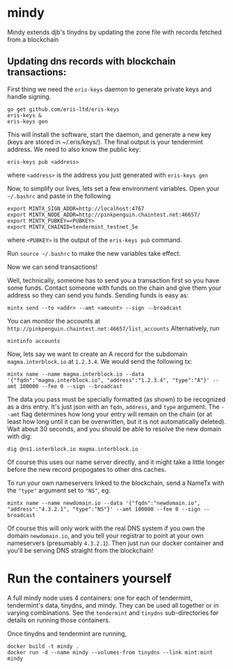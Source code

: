 # mindy

Mindy extends djb's tinydns by updating the zone file with records fetched from a blockchain 

Updating dns records with blockchain transactions:
---------

First thing we need the `eris-keys` daemon to generate private keys and handle signing.

```
go get github.com/eris-ltd/eris-keys
eris-keys &
eris-keys gen
```

This will install the software, start the daemon, and generate a new key (keys are stored in ~/.eris/keys/).
The final output is your tendermint address. We need to also know the public key:

```
eris-keys pub <address>
```

where `<address>` is the address you just generated with `eris-keys gen`

Now, to simplify our lives, lets set a few environment variables.
Open your `~/.bashrc` and paste in the following

```
export MINTX_SIGN_ADDR=http://localhost:4767
export MINTX_NODE_ADDR=http://pinkpenguin.chaintest.net:46657/
export MINTX_PUBKEY=<PUBKEY>
export MINTX_CHAINID=tendermint_testnet_5e
```

where `<PUBKEY>` is the output of the `eris-keys pub` command.

Run `source ~/.bashrc` to make the new variables take effect.

Now we can send transactions!

Well, technically, someone has to send you a transaction first so you have some funds. 
Contact someone with funds on the chain and give them your address so they can send you funds. 
Sending funds is easy as:

```
mintx send --to <addr> --amt <amount> --sign --broadcast
```

You can monitor the accounts at `http://pinkpenguin.chaintest.net:46657/list_accounts`
Alternatively, run

```
mintinfo accounts
```

Now, lets say we want to create an A record for the subdomain `magma.interblock.io` at `1.2.3.4`. 
We would send the following tx:

```
mintx name --name magma.interblock.io --data '{"fqdn":"magma.interblock.io", "address":"1.2.3.4", "type":"A"}' --amt 100000 --fee 0 --sign --broadcast
```

The data you pass must be specially formatted (as shown) to be recognized as a dns entry.
It's just json with an `fqdn`, `address`, and `type` argument.
The `--amt` flag determines how long your entry will remain on the chain (or at least how long until it can be overwritten,
but it is not automatically deleted). Wait about 30 seconds, and you should be able to resolve the new domain with dig:

```
dig @ns1.interblock.io magma.interblock.io
```

Of course this uses our name server directly, and it might take a little longer before the new record propogates 
to other dns caches.

To run your own nameservers linked to the blockchain, send a NameTx with the `"type"` argument set to `"NS"`, eg:

```
mintx name --name newdomain.io --data '{"fqdn":"newdomain.io", "address":"4.3.2.1", "type":"NS"}' --amt 100000 --fee 0 --sign --broadcast
```

Of course this will only work with the real DNS system if you own the domain `newdomain.io`, and you tell your registrar to point at your own nameservers (presumably `4.3.2.1`). Then just run our docker container and you'll be serving DNS straight from the blockchain!

# Run the containers yourself

A full mindy node uses 4 containers: one for each of tendermint, tendermint's data, tinydns, and mindy. They can be used all together 
or in varying combinations. See the `tendermint` and `tinydns` sub-directories for details on running those containers.

Once tinydns and tendermint are running, 

```
docker build -t mindy .
docker run -d --name mindy --volumes-from tinydns --link mint:mint mindy 
```
